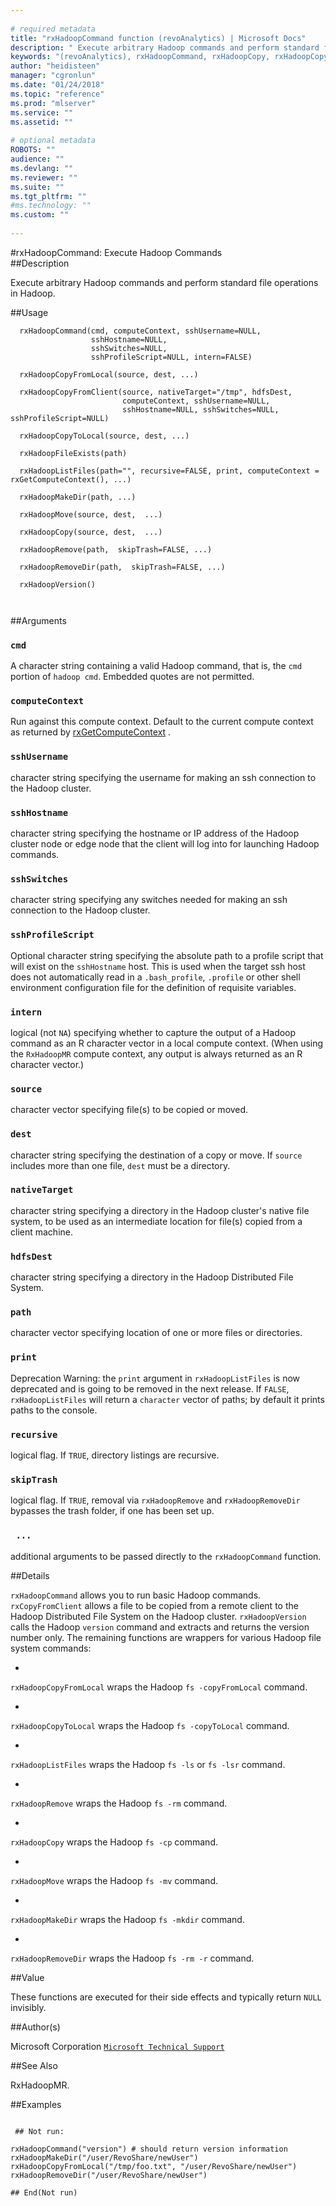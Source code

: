 ```yaml
--- 
 
# required metadata 
title: "rxHadoopCommand function (revoAnalytics) | Microsoft Docs" 
description: " Execute arbitrary Hadoop commands and perform standard file operations in Hadoop. " 
keywords: "(revoAnalytics), rxHadoopCommand, rxHadoopCopy, rxHadoopCopyFromLocal, rxHadoopCopyFromClient, rxHadoopCopyToLocal, rxHadoopFileExists, rxHadoopListFiles, rxHadoopMakeDir, rxHadoopMove, rxHadoopRemove, rxHadoopRemoveDir, rxHadoopVersion, file" 
author: "heidisteen" 
manager: "cgronlun" 
ms.date: "01/24/2018" 
ms.topic: "reference" 
ms.prod: "mlserver" 
ms.service: "" 
ms.assetid: "" 
 
# optional metadata 
ROBOTS: "" 
audience: "" 
ms.devlang: "" 
ms.reviewer: "" 
ms.suite: "" 
ms.tgt_pltfrm: "" 
#ms.technology: "" 
ms.custom: "" 
 
--- 
```

 
 
 
 
 
 
 
 
 
 
 
 
 
 #rxHadoopCommand:  Execute Hadoop Commands  
 ##Description
 
Execute arbitrary Hadoop commands and perform standard file operations in Hadoop.
 
 
 ##Usage

```   
  rxHadoopCommand(cmd, computeContext, sshUsername=NULL, 
                  sshHostname=NULL, 
                  sshSwitches=NULL,
                  sshProfileScript=NULL, intern=FALSE)
  
  rxHadoopCopyFromLocal(source, dest, ...) 
  
  rxHadoopCopyFromClient(source, nativeTarget="/tmp", hdfsDest, 
                         computeContext, sshUsername=NULL, 
                         sshHostname=NULL, sshSwitches=NULL, sshProfileScript=NULL)
  
  rxHadoopCopyToLocal(source, dest, ...) 
  
  rxHadoopFileExists(path)
  
  rxHadoopListFiles(path="", recursive=FALSE, print, computeContext = rxGetComputeContext(), ...)
  
  rxHadoopMakeDir(path, ...)
  
  rxHadoopMove(source, dest,  ...)
  
  rxHadoopCopy(source, dest,  ...)
  
  rxHadoopRemove(path,  skipTrash=FALSE, ...)
  
  rxHadoopRemoveDir(path,  skipTrash=FALSE, ...)
  
  rxHadoopVersion()
  
 
```
 
 
 ##Arguments

   
    
 ### `cmd`
 A character string containing a valid Hadoop command, that is, the `cmd` portion of `hadoop cmd`. Embedded quotes are not permitted. 
  
  
    
 ### `computeContext`
 Run against this compute context. Default to the current compute context as returned by [rxGetComputeContext](rxSetComputeContext.md) 
  .
  
    
 ### `sshUsername`
 character string specifying the username for making an ssh connection to the Hadoop cluster. 
  
  
    
 ### `sshHostname`
 character string specifying the hostname or IP address of the Hadoop cluster node or edge node that the client will log into for launching Hadoop commands. 
  
  
    
 ### `sshSwitches`
 character string specifying any switches needed for making an ssh connection to the Hadoop cluster. 
  
  
    
 ### `sshProfileScript`
 Optional character string specifying the absolute path to a profile script that will exist on the `sshHostname` host. This is used when the target ssh host does not automatically read in a `.bash_profile`, `.profile` or other shell environment configuration file for the definition of requisite variables. 
  
  
    
 ### `intern`
 logical (not `NA`) specifying whether to capture the output of a Hadoop command as an R character vector in a local compute context. (When using the `RxHadoopMR` compute context, any output is always returned as an R character vector.) 
  
  
    
 ### `source`
 character vector specifying file(s) to be copied or moved. 
  
  
    
 ### `dest`
 character string specifying the destination of a copy or move. If `source` includes more than one file, `dest` must be a directory. 
  
  
    
 ### `nativeTarget`
 character string specifying a directory in the Hadoop cluster's native file system, to be used as an intermediate location for file(s) copied from a client machine. 
  
  
    
 ### `hdfsDest`
 character string specifying a directory in the Hadoop Distributed File System. 
  
  
    
 ### `path`
 character vector specifying location of one or more files or directories. 
  
  
    
 ### `print`
 Deprecation Warning: the `print` argument in `rxHadoopListFiles` is now deprecated and is going to be removed in the next release. If `FALSE`, `rxHadoopListFiles` will return a `character` vector of paths; by default it prints paths to the console. 
  
  
    
 ### `recursive`
 logical flag. If `TRUE`, directory listings are recursive. 
  
  
    
 ### `skipTrash`
 logical flag. If `TRUE`, removal via `rxHadoopRemove` and `rxHadoopRemoveDir` bypasses the trash folder, if one has been set up. 
  
  
    
 ### ` ...`
 additional arguments to be passed directly to the `rxHadoopCommand` function. 
  
  
 
 
 ##Details
 
`rxHadoopCommand` allows you to run basic Hadoop commands. `rxCopyFromClient`
allows a file to be copied from a remote client to the Hadoop Distributed File System on the
Hadoop cluster. `rxHadoopVersion` calls the Hadoop `version` command and extracts
and returns the version number only. The remaining functions
are wrappers for various Hadoop file system commands:


* 
`rxHadoopCopyFromLocal` wraps the Hadoop `fs -copyFromLocal` command.

* 
`rxHadoopCopyToLocal` wraps the Hadoop `fs -copyToLocal` command.

* 
`rxHadoopListFiles` wraps the Hadoop `fs -ls` or `fs -lsr` command.

* 
`rxHadoopRemove` wraps the Hadoop `fs -rm` command.

* 
`rxHadoopCopy` wraps the Hadoop `fs -cp` command.

* 
`rxHadoopMove` wraps the Hadoop `fs -mv` command.

* 
`rxHadoopMakeDir` wraps the Hadoop `fs -mkdir` command.

* 
`rxHadoopRemoveDir` wraps the Hadoop `fs -rm -r` command.


 
 
 ##Value
 
These functions are executed for their side effects and typically return `NULL`
invisibly.
 
 ##Author(s)
 
Microsoft Corporation [`Microsoft Technical Support`](https://go.microsoft.com/fwlink/?LinkID=698556&clcid=0x409)

 
 
 
 ##See Also
 
RxHadoopMR.
   
 ##Examples

 ```
   
  ## Not run:
 
rxHadoopCommand("version") # should return version information
rxHadoopMakeDir("/user/RevoShare/newUser")
rxHadoopCopyFromLocal("/tmp/foo.txt", "/user/RevoShare/newUser")
rxHadoopRemoveDir("/user/RevoShare/newUser")

 ## End(Not run) 
  
  
 
```
 
 
 
